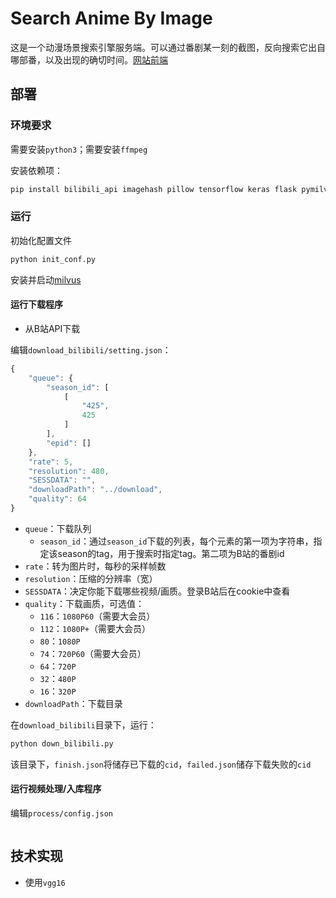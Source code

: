 # Search Anime By Image

这是一个动漫场景搜索引擎服务端。可以通过番剧某一刻的截图，反向搜索它出自哪部番，以及出现的确切时间。[网站前端](https://anime.krytro.com)

## 部署

### 环境要求

需要安装`python3`；需要安装`ffmpeg`

安装依赖项：

```bash
pip install bilibili_api imagehash pillow tensorflow keras flask pymilvus opencv-python
```

### 运行

初始化配置文件

```bash
python init_conf.py
```

安装并启动[milvus](https://milvus.io/cn/)

#### 运行下载程序

- 从B站API下载

编辑`download_bilibili/setting.json`：

```javascript
{
    "queue": {
        "season_id": [
            [
                "425",
                425
            ]
        ],
        "epid": []
    },
    "rate": 5,
    "resolution": 480,
    "SESSDATA": "",
    "downloadPath": "../download",
    "quality": 64
}
```

- `queue`：下载队列
  - `season_id`：通过`season_id`下载的列表，每个元素的第一项为字符串，指定该season的tag，用于搜索时指定tag。第二项为B站的番剧id
- `rate`：转为图片时，每秒的采样帧数
- `resolution`：压缩的分辨率（宽）
- `SESSDATA`：决定你能下载哪些视频/画质。登录B站后在cookie中查看
- `quality`：下载画质，可选值：
  - `116`：`1080P60`（需要大会员）
  - `112`：`1080P+`（需要大会员）
  - `80`：`1080P`
  - `74`：`720P60`（需要大会员）
  - `64`：`720P`
  - `32`：`480P`
  - `16`：`320P`
- `downloadPath`：下载目录

在`download_bilibili`目录下，运行：

```bash
python down_bilibili.py
```

该目录下，`finish.json`将储存已下载的`cid`，`failed.json`储存下载失败的`cid`

#### 运行视频处理/入库程序

编辑`process/config.json`

```

```

## 技术实现

- 使用`vgg16`